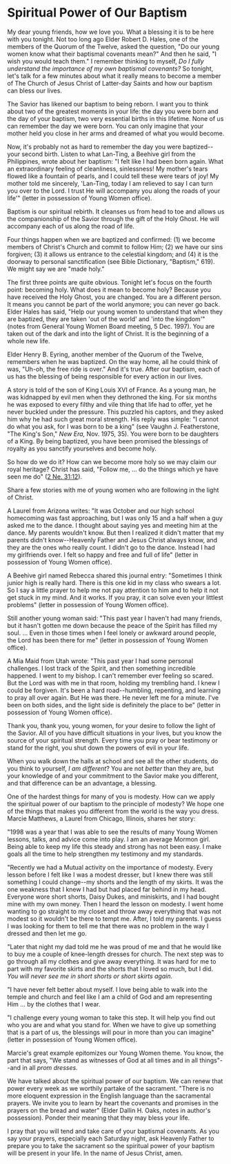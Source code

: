 # Spiritual Power of Our Baptism

My dear young friends, how we love you. What a blessing it is to be here with
you tonight. Not too long ago Elder Robert D. Hales, one of the members of the
Quorum of the Twelve, asked the question, "Do our young women know what their
baptismal covenants mean?" And then he said, "I wish you would teach them." I
remember thinking to myself, _Do I fully understand the importance of my own
baptismal covenants?_ So tonight, let's talk for a few minutes about what it
really means to become a member of The Church of Jesus Christ of Latter-day
Saints and how our baptism can bless our lives.

The Savior has likened our baptism to being reborn. I want you to think about
two of the greatest moments in your life: the day you were born and the day of
your baptism, two very essential births in this lifetime. None of us can
remember the day we were born. You can only imagine that your mother held you
close in her arms and dreamed of what you would become.

Now, it's probably not as hard to remember the day you were baptized--your
second birth. Listen to what Lan-Ting, a Beehive girl from the Philippines,
wrote about her baptism: "I felt like I had been born again. What an
extraordinary feeling of cleanliness, sinlessness! My mother's tears flowed
like a fountain of pearls, and I could tell these were tears of joy! My mother
told me sincerely, 'Lan-Ting, today I am relieved to say I can turn you over
to the Lord. I trust He will accompany you along the roads of your life'"
(letter in possession of Young Women office).

Baptism is our spiritual rebirth. It cleanses us from head to toe and allows
us the companionship of the Savior through the gift of the Holy Ghost. He will
accompany each of us along the road of life.

Four things happen when we are baptized and confirmed: (1) we become members
of Christ's Church and commit to follow Him; (2) we have our sins forgiven;
(3) it allows us entrance to the celestial kingdom; and (4) it is the doorway
to personal sanctification (see Bible Dictionary, "Baptism," 619). We might
say we are "made holy."

The first three points are quite obvious. Tonight let's focus on the fourth
point: becoming holy. What does it mean to become holy? Because you have
received the Holy Ghost, you are changed. You are a different person. It means
you cannot be part of the world anymore; you can never go back. Elder Hales
has said, "Help our young women to understand that when they are baptized,
they are taken 'out of the world' and 'into the kingdom'" (notes from General
Young Women Board meeting, 5 Dec. 1997). You are taken out of the dark and
into the light of Christ. It is the beginning of a whole new life.

Elder Henry B. Eyring, another member of the Quorum of the Twelve, remembers
when he was baptized. On the way home, all he could think of was, "Uh-oh, the
free ride is over." And it's true. After our baptism, each of us has the
blessing of being responsible for every action in our lives.

A story is told of the son of King Louis XVI of France. As a young man, he was
kidnapped by evil men when they dethroned the king. For six months he was
exposed to every filthy and vile thing that life had to offer, yet he never
buckled under the pressure. This puzzled his captors, and they asked him why
he had such great moral strength. His reply was simple: "I cannot do what you
ask, for I was born to be a king" (see Vaughn J. Featherstone, "The King's
Son," _New Era,_ Nov. 1975, 35). You were born to be daughters of a King. By
being baptized, you have been promised the blessings of royalty as you
sanctify yourselves and become holy.

So how do we do it? How can we become more holy so we may claim our royal
heritage? Christ has said, "Follow me, ... do the things which ye have seen me
do" ([2 Ne.
31:12](https://www.lds.org/scriptures/bofm/2-ne/31.12?lang=eng#11)).

Share a few stories with me of young women who are following in the light of
Christ.

A Laurel from Arizona writes: "It was October and our high school homecoming
was fast approaching, but I was only 15 and a half when a guy asked me to the
dance. I thought about saying yes and meeting him at the dance. My parents
wouldn't know. But then I realized it didn't matter that my parents didn't
know--Heavenly Father and Jesus Christ always know, and they are the ones who
really count. I didn't go to the dance. Instead I had my girlfriends over. I
felt so happy and free and full of life" (letter in possession of Young Women
office).

A Beehive girl named Rebecca shared this journal entry: "Sometimes I think
junior high is really hard. There is this one kid in my class who swears a
lot. So I say a little prayer to help me not pay attention to him and to help
it not get stuck in my mind. And it works. If you pray, it can solve even your
littlest problems" (letter in possession of Young Women office).

Still another young woman said: "This past year I haven't had many friends,
but it hasn't gotten me down because the peace of the Spirit has filled my
soul. ... Even in those times when I feel lonely or awkward around people, the
Lord has been there for me" (letter in possession of Young Women office).

A Mia Maid from Utah wrote: "This past year I had some personal challenges. I
lost track of the Spirit, and then something incredible happened. I went to my
bishop. I can't remember ever feeling so scared. But the Lord was with me in
that room, holding my trembling hand. I knew I could be forgiven. It's been a
hard road--humbling, repenting, and learning to pray all over again. But He
was there. He never left me for a minute. I've been on both sides, and the
light side is definitely the place to be" (letter in possession of Young Women
office).

Thank you, thank you, young women, for your desire to follow the light of the
Savior. All of you have difficult situations in your lives, but you know the
source of your spiritual strength. Every time you pray or bear testimony or
stand for the right, you shut down the powers of evil in your life.

When you walk down the halls at school and see all the other students, do you
think to yourself, _I am different_? You are not _better_ than they are, but
your knowledge of and your commitment to the Savior make you different, and
that difference can be an advantage, a blessing.

One of the hardest things for many of you is modesty. How can we apply the
spiritual power of our baptism to the principle of modesty? We hope one of the
things that makes you different from the world is the way you dress. Marcie
Matthews, a Laurel from Chicago, Illinois, shares her story:

"1998 was a year that I was able to see the results of many Young Women
lessons, talks, and advice come into play. I am an average Mormon girl. Being
able to keep my life this steady and strong has not been easy. I make goals
all the time to help strengthen my testimony and my standards.

"Recently we had a Mutual activity on the importance of modesty. Every lesson
before I felt like I was a modest dresser, but I knew there was still
something I could change--my shorts and the length of my skirts. It was the
one weakness that I knew I had but had placed far behind in my head. Everyone
wore short shorts, Daisy Dukes, and miniskirts, and I had bought mine with my
own money. Then I heard the lesson on modesty. I went home wanting to go
straight to my closet and throw away everything that was not modest so it
wouldn't be there to tempt me. After, I told my parents. I guess I was looking
for them to tell me that there was no problem in the way I dressed and then
let me go.

"Later that night my dad told me he was proud of me and that he would like to
buy me a couple of knee-length dresses for church. The next step was to go
through all my clothes and give away everything. It was hard for me to part
with my favorite skirts and the shorts that I loved so much, but I did. _You
will never see me in short shorts or short skirts again._

"I have never felt better about myself. I love being able to walk into the
temple and church and feel like I am a child of God and am representing Him ...
by the clothes that I wear.

"I challenge every young woman to take this step. It will help you find out
who you are and what you stand for. When we have to give up something that is
a part of us, the blessings will pour in more than you can imagine" (letter in
possession of Young Women office).

Marcie's great example epitomizes our Young Women theme. You know, the part
that says, "We stand as witnesses of God at all times and in all things"--and
in all _prom dresses._

We have talked about the spiritual power of our baptism. We can renew that
power every week as we worthily partake of the sacrament. "There is no more
eloquent expression in the English language than the sacramental prayers. We
invite you to learn by heart the covenants and promises in the prayers on the
bread and water" (Elder Dallin H. Oaks, notes in author's possession). Ponder
their meaning that they may bless your life.

I pray that you will tend and take care of your baptismal covenants. As you
say your prayers, especially each Saturday night, ask Heavenly Father to
prepare you to take the sacrament so the spiritual power of your baptism will
be present in your life. In the name of Jesus Christ, amen.

